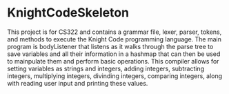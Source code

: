 # KnightCodeSkeleton

This project is for CS322 and contains a grammar file, lexer, parser, tokens, and methods to execute the Knight Code programming language. The main program 
is bodyListener that listens as it walks through the parse tree to save variables and all their information in a hashmap that can then be used to 
mainpulate them and perform basic operations. This compiler allows for setting variables as strings and integers, adding integers, subtracting integers, 
multiplying integers, divinding integers, comparing integers, along with reading user input and printing these values.
